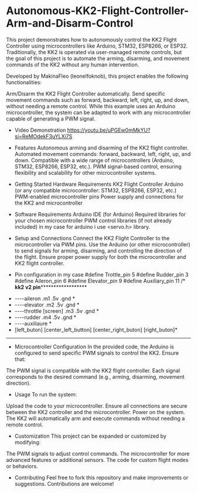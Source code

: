 # Autonomous-KK2-Flight-Controller-Arm-and-Disarm-Control

This project demonstrates how to autonomously control the KK2 Flight Controller using microcontrollers like Arduino, STM32, ESP8266, or ESP32. Traditionally, the KK2 is operated via user-managed remote controls, but the goal of this project is to automate the arming, disarming, and movement commands of the KK2 without any human intervention.

Developed by MakinaFleo (leonelfoknob), this project enables the following functionalities:

Arm/Disarm the KK2 Flight Controller automatically.
Send specific movement commands such as forward, backward, left, right, up, and down, without needing a remote control.
While this example uses an Arduino microcontroller, the system can be adapted to work with any microcontroller capable of generating a PWM signal.

- Video Demonstration
  https://youtu.be/uPGEw0mMkYU?si=ReMOdekF3uYLXi7S

- Features
Autonomous arming and disarming of the KK2 flight controller.
Automated movement commands: forward, backward, left, right, up, and down.
Compatible with a wide range of microcontrollers (Arduino, STM32, ESP8266, ESP32, etc.).
PWM signal-based control, ensuring flexibility and scalability for other microcontroller systems.

- Getting Started
Hardware Requirements
KK2 Flight Controller
Arduino (or any compatible microcontroller: STM32, ESP8266, ESP32, etc.)
PWM-enabled microcontroller pins
Power supply and connections for the KK2 and microcontroller

- Software Requirements
Arduino IDE (for Arduino)
Required libraries for your chosen microcontroller
PWM control libraries (if not already included) in my case for arduino i use <servo.h> library.

- Setup and Connections
Connect the KK2 Flight Controller to the microcontroller via PWM pins.
Use the Arduino (or other microcontroller) to send signals for arming, disarming, and controlling the direction of the flight.
Ensure proper power supply for both the microcontroller and KK2 flight controller.

- Pin configuration in my case 
#define Trottle_pin 5
#define Rudder_pin 3
#define Aileron_pin 6
#define Elevator_pin 9
#define Auxiliary_pin 11
/*
 **********************kk2 v2 pin****************************************
 * ----aileron                                   .m1 .5v .gnd           *
 * ----elevator                                  .m2 .5v .gnd           *
 * ----throttle           [screen]               .m3 .5v .gnd           *
 * ----rudder                                    .m4 .5v .gnd           *
 * ----auxiliaure                                                       *
 * [left_buton]  [center_left_button] [center_right_buton] [right_buton]*
 * **********************************************************************

- Microcontroller Configuration
In the provided code, the Arduino is configured to send specific PWM signals to control the KK2. Ensure that:

The PWM signal is compatible with the KK2 flight controller.
Each signal corresponds to the desired command (e.g., arming, disarming, movement direction).

- Usage
To run the system:

Upload the code to your microcontroller.
Ensure all connections are secure between the KK2 controller and the microcontroller.
Power on the system. The KK2 will automatically arm and execute commands without needing a remote control.

- Customization
This project can be expanded or customized by modifying:

The PWM signals to adjust control commands.
The microcontroller for more advanced features or additional sensors.
The code for custom flight modes or behaviors.

- Contributing
Feel free to fork this repository and make improvements or suggestions. Contributions are welcome!
